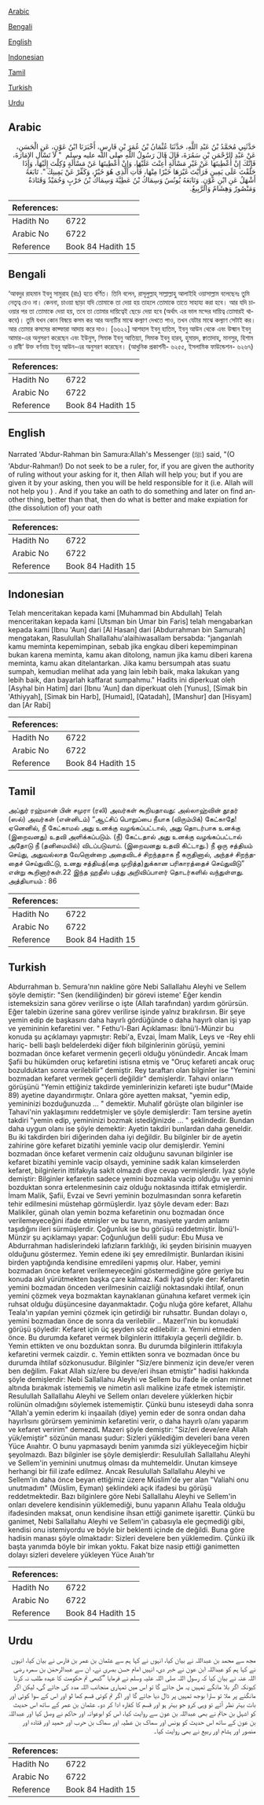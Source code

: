 [Arabic](#arabic)

[Bengali](#bengali)

[English](#english)

[Indonesian](#indonesian)

[Tamil](#tamil)

[Turkish](#turkish)

[Urdu](#urdu)

## Arabic


<div dir="rtl" lang="ar" style={{fontSize:'larger',backgroundColor:'#f8f9fa',padding:20}}>
حَدَّثَنِي مُحَمَّدُ بْنُ عَبْدِ اللَّهِ، حَدَّثَنَا عُثْمَانُ بْنُ عُمَرَ بْنِ فَارِسٍ، أَخْبَرَنَا ابْنُ عَوْنٍ، عَنِ الْحَسَنِ، عَنْ عَبْدِ الرَّحْمَنِ بْنِ سَمُرَةَ، قَالَ قَالَ رَسُولُ اللَّهِ صلى الله عليه وسلم ‏ "‏ لاَ تَسْأَلِ الإِمَارَةَ، فَإِنَّكَ إِنْ أُعْطِيتَهَا عَنْ غَيْرِ مَسْأَلَةٍ أُعِنْتَ عَلَيْهَا، وَإِنْ أُعْطِيتَهَا عَنْ مَسْأَلَةٍ وُكِلْتَ إِلَيْهَا، وَإِذَا حَلَفْتَ عَلَى يَمِينٍ فَرَأَيْتَ غَيْرَهَا خَيْرًا مِنْهَا، فَأْتِ الَّذِي هُوَ خَيْرٌ، وَكَفِّرْ عَنْ يَمِينِكَ ‏"‏‏.‏ تَابَعَهُ أَشْهَلُ عَنِ ابْنِ عَوْنٍ‏.‏ وَتَابَعَهُ يُونُسُ وَسِمَاكُ بْنُ عَطِيَّةَ وَسِمَاكُ بْنُ حَرْبٍ وَحُمَيْدٌ وَقَتَادَةُ وَمَنْصُورٌ وَهِشَامٌ وَالرَّبِيعُ‏.‏
</div>
<div style={{backgroundColor:'#f8f9fa',padding:20, marginBottom: 10}}><table> <thead> <tr> <th>References:</th> <th></th> </tr> </thead> <tbody><tr><td>Hadith No</td><td>6722</td></tr><tr><td>Arabic No</td><td>6722</td></tr><tr><td>Reference</td><td>Book 84 Hadith 15</td></tr></tbody></table></div>

## Bengali


<div dir="ltr" lang="bn" style={{fontSize:'larger',backgroundColor:'#f8f9fa',padding:20}}>
‘আবদুর রাহমান ইবনু সামুরাহ (রাঃ) হতে বর্ণিত। তিনি বলেন, রাসূলুল্লাহ্ সাল্লাল্লাহু আলাইহি ওয়াসাল্লাম বলেছেনঃ তুমি নেতৃত্ব চেও না। কেননা, চাওয়া ছাড়া যদি তোমাকে তা দেয়া হয় তাহলে তোমাকে তাতে সাহায্য করা হবে। আর যদি চাওয়ার পর তা তোমাকে দেয়া হয়, তবে তা তোমার দায়িত্বেই ছেড়ে দেয়া হবে (অর্থাৎ এর ভাল মন্দের দায়িত্ব তোমারই থাকবে)। তুমি যখন কোন বিষয়ে কসম কর আর অন্যটির মাঝে কল্যাণ দেখতে পাও, তখন যেটার মাঝে কল্যাণ সেটাই কর। আর তোমার কসমের কাফ্ফারা আদায় করে দাও। [৬৬২২] আশহাল ইবনু হাতিম, ইবনু আউন থেকে এবং উস্মান ইবনু আমার-এর অনুসরণ করেছেন এবং ইউনুস, সিমাক ইবনু আতিয়্যা, সিমাক ইবনু হারব্, হুমায়দ, ক্বাতাদাহ্, মানসুর, হিশাম ও রাবী‘ উক্ত বর্ণনায় ইবনু আউন-এর অনুসরণ করেছেন। (আধুনিক প্রকাশনী- ৬২৫৫, ইসলামিক ফাউন্ডেশন- ৬২৬৭)
</div>
<div style={{backgroundColor:'#f8f9fa',padding:20, marginBottom: 10}}><table> <thead> <tr> <th>References:</th> <th></th> </tr> </thead> <tbody><tr><td>Hadith No</td><td>6722</td></tr><tr><td>Arabic No</td><td>6722</td></tr><tr><td>Reference</td><td>Book 84 Hadith 15</td></tr></tbody></table></div>

## English


<div dir="ltr" lang="en" style={{fontSize:'larger',backgroundColor:'#f8f9fa',padding:20}}>
Narrated 'Abdur-Rahman bin Samura:Allah's Messenger (ﷺ) said, "(O 'Abdur-Rahman!) Do not seek to be a ruler, for, if you are given the authority of ruling without your asking for it, then Allah will help you; but if you are given it by your asking, then you will be held responsible for it (i.e. Allah will not help you ) . And if you take an oath to do something and later on find another thing, better than that, then do what is better and make expiation for (the dissolution of) your oath
</div>
<div style={{backgroundColor:'#f8f9fa',padding:20, marginBottom: 10}}><table> <thead> <tr> <th>References:</th> <th></th> </tr> </thead> <tbody><tr><td>Hadith No</td><td>6722</td></tr><tr><td>Arabic No</td><td>6722</td></tr><tr><td>Reference</td><td>Book 84 Hadith 15</td></tr></tbody></table></div>

## Indonesian


<div dir="ltr" lang="id" style={{fontSize:'larger',backgroundColor:'#f8f9fa',padding:20}}>
Telah menceritakan kepada kami [Muhammad bin Abdullah] Telah menceritakan kepada kami [Utsman bin Umar bin Faris] telah mengabarkan kepada kami [Ibnu 'Aun] dari [Al Hasan] dari [Abdurrahman bin Samurah] mengatakan, Rasulullah Shallallahu'alaihiwasallam bersabda: "janganlah kamu meminta kepemimpinan, sebab jika engkau diberi kepemimpinan bukan karena meminta, kamu akan ditolong, namun jika kamu diberi karena meminta, kamu akan ditelantarkan. Jika kamu bersumpah atas suatu sumpah, kemudian melihat ada yang lain lebih baik, maka lakukan yang lebih baik, dan bayarlah kaffarat sumpahmu." Hadits ini diperkuat oleh [Asyhal bin Hatim] dari [Ibnu 'Aun] dan diperkuat oleh [Yunus], [Simak bin 'Athiyyah], [Simak bin Harb], [Humaid], [Qatadah], [Manshur] dan [Hisyam] dan [Ar Rabi]
</div>
<div style={{backgroundColor:'#f8f9fa',padding:20, marginBottom: 10}}><table> <thead> <tr> <th>References:</th> <th></th> </tr> </thead> <tbody><tr><td>Hadith No</td><td>6722</td></tr><tr><td>Arabic No</td><td>6722</td></tr><tr><td>Reference</td><td>Book 84 Hadith 15</td></tr></tbody></table></div>

## Tamil


<div dir="ltr" lang="ta" style={{fontSize:'larger',backgroundColor:'#f8f9fa',padding:20}}>
அப்துர் ரஹ்மான் பின் சமுரா (ரலி) அவர்கள் கூறியதாவது: அல்லாஹ்வின் தூதர் (ஸல்) அவர்கள் (என்னிடம்) “ஆட்சிப் பொறுப்பை நீயாக (விரும்பிக்) கேட்காதே! ஏனெனில், நீ கேட்காமல் அது உனக்கு வழங்கப்பட்டால், அது தொடர்பாக உனக்கு (இறைவனது) உதவி அளிக்கப்படும். (நீ) கேட்டதால் அது உனக்கு வழங்கப்பட்டால் அதோடு நீ (தனிமையில்) விடப்படுவாய். (இறைவனது உதவி கிட்டாது.) நீ ஒரு சத்தியம் செய்து, அதுவல்லாத வேறொன்றை அதைவிடச் சிறந்ததாக நீ கருதினால், அந்தச் சிறந்ததைச் செய்துவிட்டு, உனது சத்தியத்(தை முறித்த)துக்கான பரிகாரத்தைச் செய்துவிடு” என்று கூறினார்கள்.22 இந்த ஹதீஸ் பத்து அறிவிப்பாளர் தொடர்களில் வந்துள்ளது. அத்தியாயம் : 86
</div>
<div style={{backgroundColor:'#f8f9fa',padding:20, marginBottom: 10}}><table> <thead> <tr> <th>References:</th> <th></th> </tr> </thead> <tbody><tr><td>Hadith No</td><td>6722</td></tr><tr><td>Arabic No</td><td>6722</td></tr><tr><td>Reference</td><td>Book 84 Hadith 15</td></tr></tbody></table></div>

## Turkish


<div dir="ltr" lang="tr" style={{fontSize:'larger',backgroundColor:'#f8f9fa',padding:20}}>
Abdurrahman b. Semura'nın nakline göre Nebi Sallallahu Aleyhi ve Sellem şöyle demiştir: "Sen (kendiliğinden) bir görevi isteme' Eğer kendin istemeksizin sana görev verilirse o işte (Allah tarafından) yardım görürsün. Eğer talebin üzerine sana görev verilirse işinde yalnız bırakılırsın. Bir şeye yemin edip de başkasını daha hayırlı gördüğünde o daha hayırlı olan işi yap ve yemininin kefaretini ver. " Fethu'l-Bari Açıklaması: İbnü'l-Münzir bu konuda şu açıklamayı yapmıştır: Rebi'a, Evzai, İmam Malik, Leys ve -Rey ehli hariç- belli başlı beldelerdeki diğer fıkıh bilginlerinin görüşü, yemini bozmadan önce kefaret vermenin geçerli olduğu yönündedir. Ancak İmam Şafii bu hükümden oruç kefaretini istisna etmiş ve "Oruç kefareti ancak oruç bozulduktan sonra verilebilir" demiştir. Rey taraftarı olan bilginler ise "Yemini bozmadan kefaret vermek geçerli değildir" demişlerdir. Tahavi onların görüşünü "Yemin ettiğiniz takdirde yeminlerinizin kefareti işte budur"(Maide 89) ayetine dayandırmıştır. Onlara göre ayetten maksat, "yemin edip, yemininizi bozduğunuzda ... " demektir. Muhalif görüşte olan bilginler ise Tahavi'nin yaklaşımını reddetmişler ve şöyle demişlerdir: Tam tersine ayetin takdiri "yemin edip, yemininizi bozmak istediğinizde ... " şeklindedir. Bundan daha uygun olanı ise şöyle demektir: Ayetin takdiri bunlardan daha geneldir. Bu iki takdirden biri diğerinden daha iyi değildir. Bu bilginler bir de ayetin zahirine göre kefaret bizatihi yeminle vacip olur demişlerdir. Yemini bozmadan önce kefaret vermenin caiz olduğunu savunan bilginler ise kefaret bizatihi yeminle vacip olsaydı, yeminine sadık kalan kimselerden kefaret, bilginlerin ittifakıyla saklt olmazdı diye cevap vermişlerdir. lyaz şöyle demiştir: Bilginler kefaretin sadece yemini bozmakla vacip olduğu ve yemini bozduktan sonra ertelenmesinin caiz olduğu noktasında ittifak etmişlerdir. İmam Malik, Şafii, Evzai ve Sevri yeminin bozulmasından sonra kefaretin tehir edilmesini müstehap görmüşlerdir. lyaz şöyle devam eder: Bazı Malikiler, günah olan yemin bozma kefaretinin onu bozmadan önce verilemeyeceğini ifade etmişler ve bu tavrın, masiyete yardım anlamı taşıdığını ileri sürmüşlerdir. Çoğunluk ise bu görüşü reddetmiştir. İbnü'l-Münzir şu açıklamayı yapar: Çoğunluğun delili şudur: Ebu Musa ve Abdurrahman hadislerindeki lafızların farklılığı, iki şeyden birisinin muayyen olduğunu göstermez. Yemin edene iki şey emredilmiştir. Bunlardan ikisini birden yaptığında kendisine emredileni yapmış olur. Haber, yemini bozmadan önce kefaret verilemeyeceğini göstermediğine göre geriye bu konuda akıl yürütmekten başka çare kalmaz. Kadi İyad şöyle der: Kefaretin yemini bozmadan önceden verilmesinin caizliği noktasındaki ihtilaf, onun yemini çözmek veya bozmaktan kaynaklanan günahına kefaret vermek için ruhsat olduğu düşüncesine dayanmaktadır. Çoğu nluğa göre kefaret, Allahu Teala'ın yapılan yemini çözmek için getirdiği bir ruhsattır. Bundan dolayı o, yemini bozmadan önce de sonra da verilebilir .. Mazerl'nin bu konudaki görüşü şöyledir: Kefaret için üç şeyden söz edilebilir: a. Yemini etmeden önce. Bu durumda kefaret vermek bilginlerin ittifakıyla geçerli değildir. b. Yemin ettikten ve onu bozduktan sonra. Bu durumda bilginlerin ittifakıyla kefaretini vermek caizdir. c. Yemin ettikten sonra ve bozmadan önce bu durumda ihtilaf sözkonusudur. Bilginler "Siz/ere binmeniz için deve/er veren ben değilim. Fakat Allah siz/ere bu deve/eri ihsan etmiştir" hadisi hakkında şöyle demişlerdir: Nebi Sallallahu Aleyhi ve Sellem bu ifade ile onları minnet altında bırakmak istememiş ve nimetin asli malikine izafe etmek istemiştir. Resulullah Sallallahu Aleyhi ve Sellem onları develere yüklerken hiçbir rolünün olmadığını söylemek istememiştir. Çünkü bunu isteseydi daha sonra "Allah'a yemin ederim ki inşaailah (diye) yemin eder de sonra ondan daha hayırlısını görürsem yeminimin kefaretini verir, o daha hayırlı o/anı yaparım ve kefaret veririm" demezdL Mazeri şöyle demiştir: "Siz/eri deve/ere Allah yük/emiştir" sözünün manası şudur: Sizleri yüklediğim develeri bana veren Yüce Aııahtır. O bunu yapmasaydı benim yanımda sizi yükleyeceğim hiçbir şeyolmazdı. Bazı bilginler ise şöyle demişlerdir: Resulullah Sallallahu Aleyhi ve Sellem'in yeminini unutmuş olması da muhtemeldir. Unutan kimseye herhangi bir fiil izafe edilmez. Ancak Resulullah Sallallahu Aleyhi ve Sellem'in daha önce beyan ettiğimiz üzere Müslim'de yer alan "Valiahi onu unutmadım" (Müslim, Eyman) şeklindeki açık ifadesi bu görüşü reddetmektedir. Bazı bilginlere göre Nebi Sallallahu Aleyhi ve Sellem'in onları develere kendisinin yüklemediği, bunu yapanın Allahu Teala olduğu ifadesinden maksat, onun kendisine ihsan ettiği ganimete işarettir. Çünkü bu ganimet, Nebi Sallallahu Aleyhi ve Sellem'in çabasıyla ele geçmediği gibi, kendisi onu istemiyordu ve böyle bir beklenti içinde de değildi. Buna göre hadisin manası şöyle olmaktadır: Sizleri develere ben yüklemedim. Çünkü ilk başta yanımda böyle bir imkan yoktu. Fakat bize nasip ettiği ganimetten dolayı sizleri develere yükleyen Yüce Aııah'tır
</div>
<div style={{backgroundColor:'#f8f9fa',padding:20, marginBottom: 10}}><table> <thead> <tr> <th>References:</th> <th></th> </tr> </thead> <tbody><tr><td>Hadith No</td><td>6722</td></tr><tr><td>Arabic No</td><td>6722</td></tr><tr><td>Reference</td><td>Book 84 Hadith 15</td></tr></tbody></table></div>

## Urdu


<div dir="rtl" lang="ur" style={{fontSize:'larger',backgroundColor:'#f8f9fa',padding:20}}>
مجھ سے محمد بن عبداللہ نے بیان کیا، انہوں نے کہا ہم سے عثمان بن عمر بن فارس نے بیان کیا، انہوں نے کہا ہم کو عبداللہ ابن عون نے خبر دی، انہیں امام حسن بصری نے، ان سے عبدالرحمٰن بن سمرہ رضی اللہ عنہ نے بیان کیا کہ رسول اللہ صلی اللہ علیہ وسلم نے فرمایا ”کبھی تم حکومت کا عہدہ طلب نہ کرنا کیونکہ اگر بلا مانگے تمہیں یہ مل جائے گا تو اس میں تمہاری منجانب اللہ مدد کی جائے گی، لیکن اگر مانگنے پر ملا تو سارا بوجھ تمہیں پر ڈال دیا جائے گا اور اگر تم کوئی قسم کھا لو اور اس کے سوا کوئی اور بات بہتر نظر آئے تو وہی کرو جو بہتر ہو اور قسم کا کفارہ ادا کر دو۔ عثمان بن عمر کے ساتھ اس حدیث کو اشہل بن حاتم نے بھی عبداللہ بن عون سے روایت کیا، اس کو ابوعوانہ اور حاکم نے وصل کیا اور عبداللہ بن عون کے ساتھ اس حدیث کو یونس اور سماک بن عطیہ اور سماک بن حرب اور حمید اور قتادہ اور منصور اور ہشام اور ربیع نے بھی روایت کیا۔
</div>
<div style={{backgroundColor:'#f8f9fa',padding:20, marginBottom: 10}}><table> <thead> <tr> <th>References:</th> <th></th> </tr> </thead> <tbody><tr><td>Hadith No</td><td>6722</td></tr><tr><td>Arabic No</td><td>6722</td></tr><tr><td>Reference</td><td>Book 84 Hadith 15</td></tr></tbody></table></div>